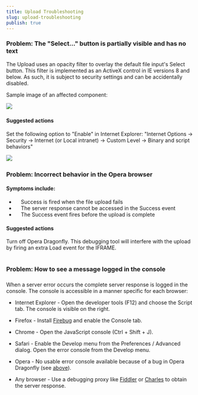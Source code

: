 ```yaml
---
title: Upload Troubleshooting
slug: upload-troubleshooting
publish: true
---
```


### Problem: The "Select..." button is partially visible and has no text

The Upload uses an opacity filter to overlay the default file input's Select button.
This filter is implemented as an ActiveX control in IE versions 8 and below.
As such, it is subject to security settings and can be accidentally disabled.

Sample image of an affected component:
&nbsp;

![](/Libraries/Documentation/upload-activex.sflb.ashx)&nbsp;

#### Suggested actions

Set the following option to "Enable" in Internet Explorer: "Internet Options -&gt; Security -&gt; Internet (or Local intranet) -&gt; Custom Level -&gt; Binary and script behaviors"

![](/Libraries/Documentation/ie-scrip-behaviors.sflb.ashx)&nbsp;

### Problem: Incorrect behavior in the Opera browser

#### Symptoms include:

*   &nbsp;&nbsp;&nbsp; Success is fired when the file upload fails
*   &nbsp;&nbsp;&nbsp; The server response cannot be accessed in the Success event
*   &nbsp;&nbsp;&nbsp; The Success event fires before the upload is complete 

#### Suggested actions

Turn off Opera Dragonfly. This debugging tool will interfere with the upload by firing an extra Load event for the IFRAME. 

# <span tabindex="0" style="cursor: default;"></span>

### <span tabindex="0">Problem: How to see a message logged in the console</span>
 <div id="sectionSectionID0EAAAA" name="collapseableSection"> 

###  

When a server error occurs the complete server response is logged in the console.
The console is accessible in a manner specific for each browser:

*   Internet Explorer - Open the developer tools (F12) and choose the Script tab.
The console is visible on the right.

*   Firefox - Install
[Firebug](http://getfirebug.com/downloads "Get Firebug")
and enable the Console tab.

*   Chrome - Open the JavaScript console (Ctrl + Shift + J).

*   Safari - Enable the Develop menu from the Preferences / Advanced dialog.
Open the error console from the Develop menu.

*   Opera - No usable error console available because of a bug in Opera Dragonfly
(see <span>[above](http://www.telerik.com/help/aspnet-mvc/telerik-ui-components-upload-troubleshooting.html#Opera)</span>).

*   Any browser -
Use a debugging proxy like
[Fiddler](http://www.fiddler2.com/fiddler2/ "Fiddler")
or
[Charles](http://www.charlesproxy.com/ "Charles")
to obtain the server response. </div>